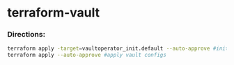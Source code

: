 # terraform-vault




### Directions:

```bash
terraform apply -target=vaultoperator_init.default --auto-approve #initialize vault first
terraform apply --auto-approve #apply vault configs
```